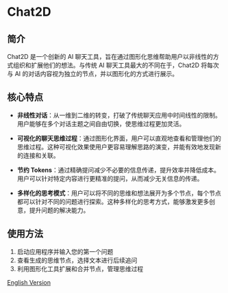 
# Chat2D

## 简介

Chat2D 是一个创新的 AI 聊天工具，旨在通过图形化思维帮助用户以非线性的方式组织和扩展他们的想法。与传统 AI 聊天工具最大的不同在于，Chat2D 将每次与 AI 的对话内容视为独立的节点，并以图形化的方式进行展示。

## 核心特点

- **非线性对话**：从一维到二维的转变，打破了传统聊天应用中时间线性的限制。用户能够在多个对话主题之间自由切换，使思维过程更加灵活。

- **可视化的聊天思维过程**：通过图形化界面，用户可以直观地查看和管理他们的思维过程。这种可视化效果使用户更容易理解思路的演变，并能有效地发现新的连接和关联。

- **节约 Tokens**：通过精确提问减少不必要的信息传递，提升效率并降低成本。用户可以针对特定内容进行更精准的提问，从而减少无关信息的传递。

- **多样化的思考模式**：用户可以将不同的思维和想法展开为多个节点，每个节点都可以针对不同的问题进行探索。这种多样化的思考方式，能够激发更多创意，提升问题的解决能力。

## 使用方法

1. 启动应用程序并输入您的第一个问题
2. 查看生成的思维节点，选择文本进行后续追问
3. 利用图形化工具扩展和合并节点，管理思维过程

[English Version](README_EN.md)
